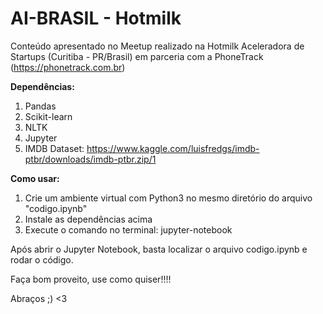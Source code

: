 # AI-BRASIL - Hotmilk

Conteúdo apresentado no Meetup realizado na Hotmilk Aceleradora de Startups (Curitiba - PR/Brasil)
em parceria com a PhoneTrack (https://phonetrack.com.br)

**Dependências:**

1. Pandas
2. Scikit-learn
3. NLTK
4. Jupyter
5. IMDB Dataset: https://www.kaggle.com/luisfredgs/imdb-ptbr/downloads/imdb-ptbr.zip/1

**Como usar:**


1. Crie um ambiente virtual com Python3 no mesmo diretório do arquivo "codigo.ipynb"
2. Instale as dependências acima
3. Execute o comando no terminal: jupyter-notebook

Após abrir o Jupyter Notebook, basta localizar o arquivo codigo.ipynb e rodar o código.


Faça bom proveito, use como quiser!!!!


Abraços ;) <3